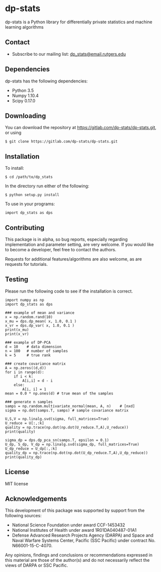 # dp-stats

dp-stats is a Python library for differentially private statistics and machine learning algorithms

## Contact

* Subscribe to our mailing list: [dp_stats@email.rutgers.edu](https://email.rutgers.edu/mailman/listinfo/dp_stats)

## Dependencies

dp-stats has the following dependencies:

* Python 3.5
* Numpy 1.10.4
* Scipy 0.17.0

## Downloading

You can download the repository at https://gitlab.com/dp-stats/dp-stats.git, or using

```
$ git clone https://gitlab.com/dp-stats/dp-stats.git
```

## Installation

To install:

```
$ cd /path/to/dp_stats
```

In the directory run either of the following:

```
$ python setup.py install
```

To use in your programs:

```
import dp_stats as dps
```

## Contributing

This package is in alpha, so bug reports, especially regarding implementation and parameter setting, are very welcome. If you would like to become a developer, feel free to contact the authors.

Requests for additional features/algorithms are also welcome, as are requests for tutorials.

## Testing

Please run the following code to see if the installation is correct.

```
import numpy as np
import dp_stats as dps

### example of mean and variance
x = np.random.rand(10)
x_mu = dps.dp_mean( x, 1.0, 0.1 )
x_vr = dps.dp_var( x, 1.0, 0.1 )
print(x_mu)
print(x_vr)

### example of DP-PCA
d = 10    # data dimension
n = 100   # number of samples
k = 5     # true rank

### create covariance matrix
A = np.zeros((d,d))
for i in range(d):
    if i < k:
        A[i,i] = d - i
    else:
        A[i, i] = 1
mean = 0.0 * np.ones(d) # true mean of the samples

### generate n samples
samps = np.random.multivariate_normal(mean, A, n)    # [nxd]
sigma = np.dot(samps.T, samps) # sample covariance matrix

U,S,V = np.linalg.svd(sigma, full_matrices=True)
U_reduce = U[:,:k]
quality = np.trace(np.dot(np.dot(U_reduce.T,A),U_reduce))
print(quality)

sigma_dp = dps.dp_pca_sn(samps.T, epsilon = 0.1)
U_dp, S_dp, V_dp = np.linalg.svd(sigma_dp, full_matrices=True)
U_dp_reduce = U_dp[:,:k]
quality_dp = np.trace(np.dot(np.dot(U_dp_reduce.T,A),U_dp_reduce))
print(quality_dp)
```

## License

MIT license

## Acknowledgements

This development of this package was supported by support from the
following sources:

* National Science Foundation under award CCF-1453432
* National Institutes of Health under award 1R01DA040487-01A1
* Defense Advanced Research Projects Agency (DARPA) and Space and Naval Warfare Systems Center, Pacific (SSC Pacific) under contract No. N66001-15-C-4070. 

Any opinions, findings and conclusions or recommendations expressed in this material are those of the author(s) and do not necessarily reflect the views of DARPA or SSC Pacific.
